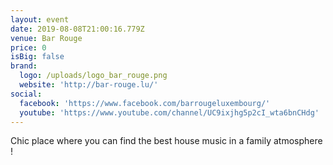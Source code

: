 ```yaml
---
layout: event
date: 2019-08-08T21:00:16.779Z
venue: Bar Rouge
price: 0
isBig: false
brand:
  logo: /uploads/logo_bar_rouge.png
  website: 'http://bar-rouge.lu/'
social:
  facebook: 'https://www.facebook.com/barrougeluxembourg/'
  youtube: 'https://www.youtube.com/channel/UC9ixjhg5p2cI_wta6bnCHdg'
---
```

Chic place where you can find the best house music in a family atmosphere !
